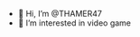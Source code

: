 - 👋 Hi, I’m @THAMER47
- 👀 I’m interested in video game
<!---
THAMER47/THAMER47 is a ✨ special ✨ repository because its `README.md` (this file) appears on your GitHub profile.
You can click the Preview link to take a look at your changes.
--->
